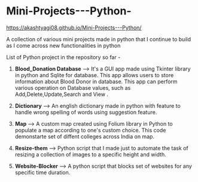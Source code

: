 # Mini-Projects---Python-
https://akashtyagi08.github.io/Mini-Projects---Python/

A collection of various mini projects made in python that I continue to build as I come across new functionalities in python

List of Python project in the repository so far - 

1. <b>Blood_Donation Database</b> --> It's a GUI app made using Tkinter library in python and Sqlite for database. This app allows users to store 
                                information about Blood Donor in database. This app can perform various operation on Database values, such as
                                Add,Delete,Update,Search and View .
                               
2. <b>Dictionary</b>              --> An english dictionary made in python with feature to handle wrong spelling of words using suggestion feature.

3. <b>Map  </b>                   --> A custom map created using Folium library in Python to populate a map according to one's custom choice. This code 
                                demonstarte set of diffent colleges across India on map.
                                
4. <b>Resize-them</b>             --> Python script that I made just to automate the task of resizing a collection of images to a specific height and width.

5. <b>Website-Blocker</b>         --> A python script that blocks set of websites for any specific time duration.
                                
